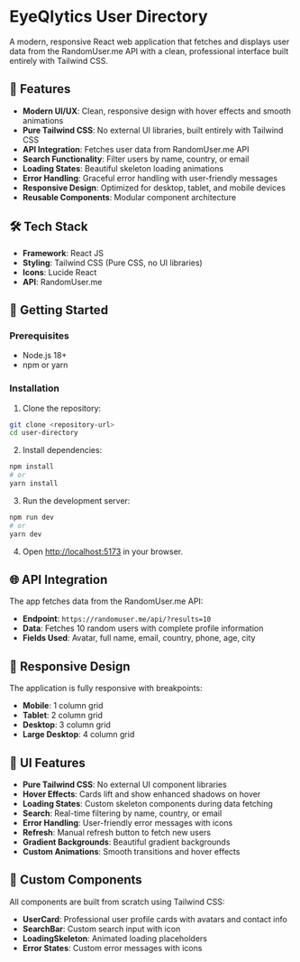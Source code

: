 # EyeQlytics User Directory

A modern, responsive React web application that fetches and displays user data from the RandomUser.me API with a clean, professional interface built entirely with Tailwind CSS.

## 🚀 Features

- **Modern UI/UX**: Clean, responsive design with hover effects and smooth animations
- **Pure Tailwind CSS**: No external UI libraries, built entirely with Tailwind CSS
- **API Integration**: Fetches user data from RandomUser.me API
- **Search Functionality**: Filter users by name, country, or email
- **Loading States**: Beautiful skeleton loading animations
- **Error Handling**: Graceful error handling with user-friendly messages
- **Responsive Design**: Optimized for desktop, tablet, and mobile devices
- **Reusable Components**: Modular component architecture

## 🛠️ Tech Stack

- **Framework**: React JS
- **Styling**: Tailwind CSS (Pure CSS, no UI libraries)
- **Icons**: Lucide React
- **API**: RandomUser.me


## 🚀 Getting Started

### Prerequisites

- Node.js 18+ 
- npm or yarn

### Installation

1. Clone the repository:
```bash
git clone <repository-url>
cd user-directory
```

2. Install dependencies:
```bash
npm install
# or
yarn install
```

3. Run the development server:
```bash
npm run dev
# or
yarn dev
```

4. Open [http://localhost:5173](http://localhost:5173) in your browser.

## 🌐 API Integration

The app fetches data from the RandomUser.me API:
- **Endpoint**: `https://randomuser.me/api/?results=10`
- **Data**: Fetches 10 random users with complete profile information
- **Fields Used**: Avatar, full name, email, country, phone, age, city

## 📱 Responsive Design

The application is fully responsive with breakpoints:
- **Mobile**: 1 column grid
- **Tablet**: 2 column grid  
- **Desktop**: 3 column grid
- **Large Desktop**: 4 column grid

## 🎨 UI Features

- **Pure Tailwind CSS**: No external UI component libraries
- **Hover Effects**: Cards lift and show enhanced shadows on hover
- **Loading States**: Custom skeleton components during data fetching
- **Search**: Real-time filtering by name, country, or email
- **Error Handling**: User-friendly error messages with icons
- **Refresh**: Manual refresh button to fetch new users
- **Gradient Backgrounds**: Beautiful gradient backgrounds
- **Custom Animations**: Smooth transitions and hover effects

## 🎯 Custom Components

All components are built from scratch using Tailwind CSS:
- **UserCard**: Professional user profile cards with avatars and contact info
- **SearchBar**: Custom search input with icon
- **LoadingSkeleton**: Animated loading placeholders
- **Error States**: Custom error messages with icons


